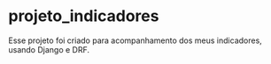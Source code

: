 # projeto_indicadores
Esse projeto foi criado para acompanhamento dos meus indicadores, usando Django e DRF.
